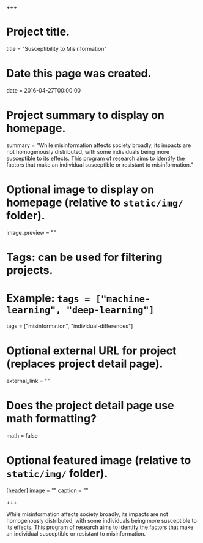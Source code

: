 +++
# Project title.
title = "Susceptibility to Misinformation"

# Date this page was created.
date = 2016-04-27T00:00:00


# Project summary to display on homepage.
summary = "While misinformation affects society broadly, its impacts are not homogenously distributed, with some individuals being more susceptible to its effects. This program of research aims to identify the factors that make an individual susceptible or resistant to misinformation."

# Optional image to display on homepage (relative to `static/img/` folder).
image_preview = ""

# Tags: can be used for filtering projects.
# Example: `tags = ["machine-learning", "deep-learning"]`
tags = ["misinformation", "individual-differences"]

# Optional external URL for project (replaces project detail page).
external_link = ""

# Does the project detail page use math formatting?
math = false

# Optional featured image (relative to `static/img/` folder).
[header]
image = ""
caption = ""

+++

While misinformation affects society broadly, its impacts are not homogenously distributed, with some individuals being more susceptible to its effects. This program of research aims to identify the factors that make an individual susceptible or resistant to misinformation.